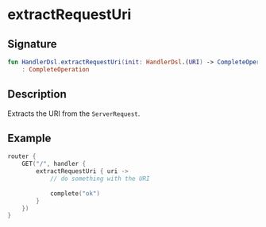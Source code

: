 # extractRequestUri

## Signature

```kotlin
fun HandlerDsl.extractRequestUri(init: HandlerDsl.(URI) -> CompleteOperation)
    : CompleteOperation
```

## Description

Extracts the URI from the `ServerRequest`.

## Example

```kotlin
router {
    GET("/", handler {
        extractRequestUri { uri ->
            // do something with the URI
            
            complete("ok")
        }
    })
}
```